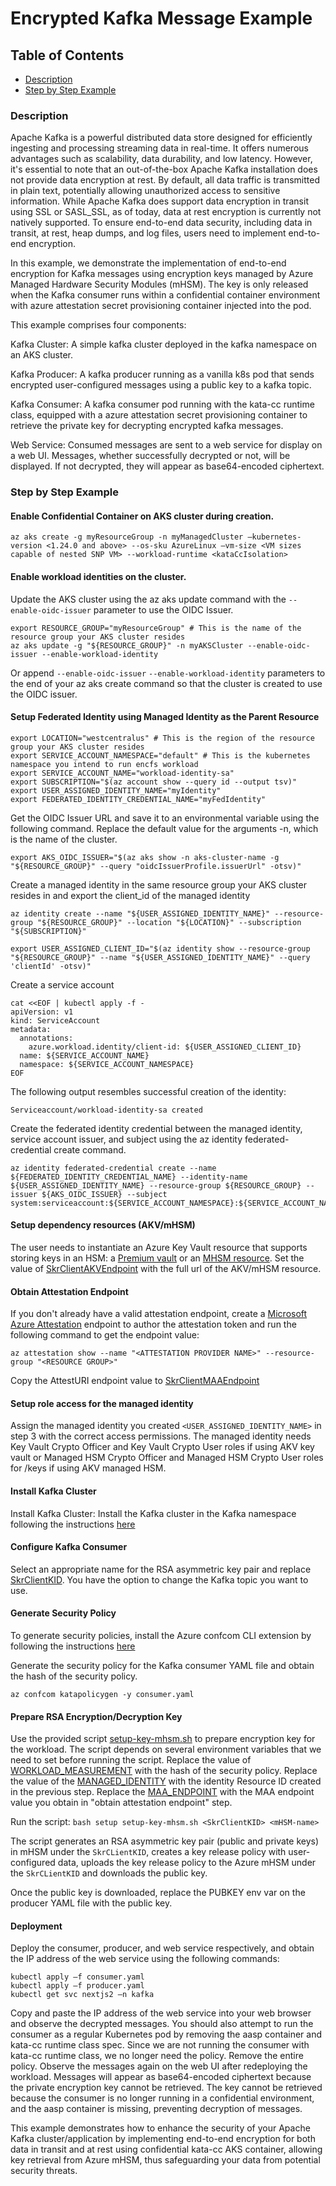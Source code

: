 # Encrypted Kafka Message Example 

## Table of Contents
- [Description](#description)
- [Step by Step Example](#step-by-step-example)

### Description

Apache Kafka is a powerful distributed data store designed for efficiently ingesting and processing streaming data in real-time. It offers numerous advantages such as scalability, data durability, and low latency. However, it's essential to note that an out-of-the-box Apache Kafka installation does not provide data encryption at rest. By default, all data traffic is transmitted in plain text, potentially allowing unauthorized access to sensitive information. While Apache Kafka does support data encryption in transit using SSL or SASL_SSL, as of today, data at rest encryption is currently not natively supported. To ensure end-to-end data security, including data in transit, at rest, heap dumps, and log files, users need to implement end-to-end encryption. 

In this example, we demonstrate the implementation of end-to-end encryption for Kafka messages using encryption keys managed by Azure Managed Hardware Security Modules (mHSM). The key is only released when the Kafka consumer runs within a confidential container environment with azure attestation secret provisioning container injected into the pod.

This example comprises four components: 

Kafka Cluster: A simple kafka cluster deployed in the kafka namespace on an AKS cluster. 

Kafka Producer: A kafka producer running as a vanilla k8s pod that sends encrypted user-configured messages using a public key to a kafka topic. 

Kafka Consumer: A kafka consumer pod running with the kata-cc runtime class, equipped with a azure attestation secret provisioning container to retrieve the private key for decrypting encrypted kafka messages. 

Web Service: Consumed messages are sent to a web service for display on a web UI. Messages, whether successfully decrypted or not, will be displayed. If not decrypted, they will appear as base64-encoded ciphertext.  

### Step by Step Example 

#### Enable Confidential Container on AKS cluster during creation.  

```
az aks create -g myResourceGroup -n myManagedCluster –kubernetes-version <1.24.0 and above> --os-sku AzureLinux –vm-size <VM sizes capable of nested SNP VM> --workload-runtime <kataCcIsolation> 
```

#### Enable workload identities on the cluster.  

Update the AKS cluster using the az aks update command with the `--enable-oidc-issuer` parameter to use the OIDC Issuer.

```
export RESOURCE_GROUP="myResourceGroup" # This is the name of the resource group your AKS cluster resides 
az aks update -g "${RESOURCE_GROUP}" -n myAKSCluster --enable-oidc-issuer --enable-workload-identity
```

Or append `--enable-oidc-issuer` `--enable-workload-identity` parameters to the end of your az aks create command so that the cluster is created to use the OIDC issuer. 

#### Setup Federated Identity using Managed Identity as the Parent Resource 

```
export LOCATION="westcentralus" # This is the region of the resource group your AKS cluster resides 
export SERVICE_ACCOUNT_NAMESPACE="default" # This is the kubernetes namespace you intend to run encfs workload
export SERVICE_ACCOUNT_NAME="workload-identity-sa" 
export SUBSCRIPTION="$(az account show --query id --output tsv)"
export USER_ASSIGNED_IDENTITY_NAME="myIdentity" 
export FEDERATED_IDENTITY_CREDENTIAL_NAME="myFedIdentity" 
```

Get the OIDC Issuer URL and save it to an environmental variable using the following command. 
Replace the default value for the arguments -n, which is the name of the cluster.

```
export AKS_OIDC_ISSUER="$(az aks show -n aks-cluster-name -g "${RESOURCE_GROUP}" --query "oidcIssuerProfile.issuerUrl" -otsv)"
```

Create a managed identity in the same resource group your AKS cluster resides in and export the client_id of the managed identity

```
az identity create --name "${USER_ASSIGNED_IDENTITY_NAME}" --resource-group "${RESOURCE_GROUP}" --location "${LOCATION}" --subscription "${SUBSCRIPTION}"

export USER_ASSIGNED_CLIENT_ID="$(az identity show --resource-group "${RESOURCE_GROUP}" --name "${USER_ASSIGNED_IDENTITY_NAME}" --query 'clientId' -otsv)"
```

Create a service account

```
cat <<EOF | kubectl apply -f -
apiVersion: v1
kind: ServiceAccount
metadata:
  annotations:
    azure.workload.identity/client-id: ${USER_ASSIGNED_CLIENT_ID}
  name: ${SERVICE_ACCOUNT_NAME}
  namespace: ${SERVICE_ACCOUNT_NAMESPACE}
EOF
```

The following output resembles successful creation of the identity:

```
Serviceaccount/workload-identity-sa created
```

Create the federated identity credential between the managed identity, service account issuer, and subject using the az identity federated-credential create command.

```
az identity federated-credential create --name ${FEDERATED_IDENTITY_CREDENTIAL_NAME} --identity-name ${USER_ASSIGNED_IDENTITY_NAME} --resource-group ${RESOURCE_GROUP} --issuer ${AKS_OIDC_ISSUER} --subject system:serviceaccount:${SERVICE_ACCOUNT_NAMESPACE}:${SERVICE_ACCOUNT_NAME}
```

#### Setup dependency resources (AKV/mHSM)

The user needs to instantiate an Azure Key Vault resource that supports storing keys in an HSM: a [Premium vault](https://learn.microsoft.com/en-us/azure/key-vault/general/overview) or an [MHSM resource](https://docs.microsoft.com/en-us/azure/key-vault/managed-hsm/overview). Set the value of [SkrClientAKVEndpoint](consumer.yaml#L38) with the full url of the AKV/mHSM resource. 

#### Obtain Attestation Endpoint 

If you don't already have a valid attestation endpoint, create a [Microsoft Azure Attestation](https://learn.microsoft.com/en-us/azure/attestation/overview) endpoint to author the attestation token and run the following command to get the endpoint value:

```
az attestation show --name "<ATTESTATION PROVIDER NAME>" --resource-group "<RESOURCE GROUP>"
```

Copy the AttestURI endpoint value to [SkrClientMAAEndpoint](consumer.yaml#L36) 

#### Setup role access for the managed identity 

Assign the managed identity you created `<USER_ASSIGNED_IDENTITY_NAME>` in step 3 with the correct access permissions. The managed identity needs Key Vault Crypto Officer and Key Vault Crypto User roles if using AKV key vault or Managed HSM Crypto Officer and Managed HSM Crypto User roles for /keys if using AKV managed HSM.

#### Install Kafka Cluster 

Install Kafka Cluster: Install the Kafka cluster in the Kafka namespace following the instructions [here](https://strimzi.io/quickstarts/)

#### Configure Kafka Consumer

Select an appropriate name for the RSA asymmetric key pair and replace [SkrClientKID](consumer.yaml#L34). You have the option to change the Kafka topic you want to use. 

#### Generate Security Policy 

To generate security policies, install the Azure confcom CLI extension by following the instructions [here](https://github.com/Azure/azure-cli-extensions/blob/main/src/confcom/README.md)

Generate the security policy for the Kafka consumer YAML file and obtain the hash of the security policy. 

```
az confcom katapolicygen -y consumer.yaml
```

#### Prepare RSA Encryption/Decryption Key

Use the provided script [setup-key-mhsm.sh](setup-key-mhsm.sh) to prepare encryption key for the workload. 
The script depends on several environment variables that we need to set before running the script. 
Replace the value of [WORKLOAD_MEASUREMENT](setup-key-mhsm.sh#L18) with the hash of the security policy. 
Replace the value of the [MANAGED_IDENTITY](setup-key-mhsm.sh#L17) with the identity Resource ID created in the previous step. 
Replace the [MAA_ENDPOINT](setup-key-mhsm.sh#L16) with the MAA endpoint value you obtain in "obtain attestation endpoint" step. 

Run the script: ```bash setup setup-key-mhsm.sh <SkrClientKID> <mHSM-name>``` 

The script generates an RSA asymmetric key pair (public and private keys) in mHSM under the `SkrCLientKID`, creates a key release policy with user-configured data, uploads the key release policy to the Azure mHSM under the `SkrCLientKID` and downloads the public key.  

Once the public key is downloaded, replace the PUBKEY env var on the producer YAML file with the public key.  

#### Deployment

Deploy the consumer, producer, and web service respectively, and obtain the IP address of the web service using the following commands: 

```
kubectl apply –f consumer.yaml  
kubectl apply –f producer.yaml  
kubectl get svc nextjs2 –n kafka 
```

Copy and paste the IP address of the web service into your web browser and observe the decrypted messages. You should also attempt to run the consumer as a regular Kubernetes pod by removing the aasp container and kata-cc runtime class spec. Since we are not running the consumer with kata-cc runtime class, we no longer need the policy. Remove the entire policy. Observe the messages again on the web UI after redeploying the workload. Messages will appear as base64-encoded ciphertext because the private encryption key cannot be retrieved. The key cannot be retrieved because the consumer is no longer running in a confidential environment, and the aasp container is missing, preventing decryption of messages. 

 

This example demonstrates how to enhance the security of your Apache Kafka cluster/application by implementing end-to-end encryption for both data in transit and at rest using confidential kata-cc AKS container, allowing key retrieval from Azure mHSM, thus safeguarding your data from potential security threats. 